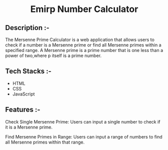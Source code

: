# <p align="center">Emirp Number Calculator</p>

## Description :-

The Mersenne Prime Calculator is a web application that allows users to check if a number is a Mersenne prime or find all Mersenne primes within a specified range. A Mersenne prime is a prime number that is one less than a power of two,where p itself is a prime number.

## Tech Stacks :-

- HTML
- CSS
- JavaScript

## Features :-

Check Single Mersenne Prime: Users can input a single number to check if it is a Mersenne prime.

Find Mersenne Primes in Range: Users can input a range of numbers to find all Mersenne primes within that range.
